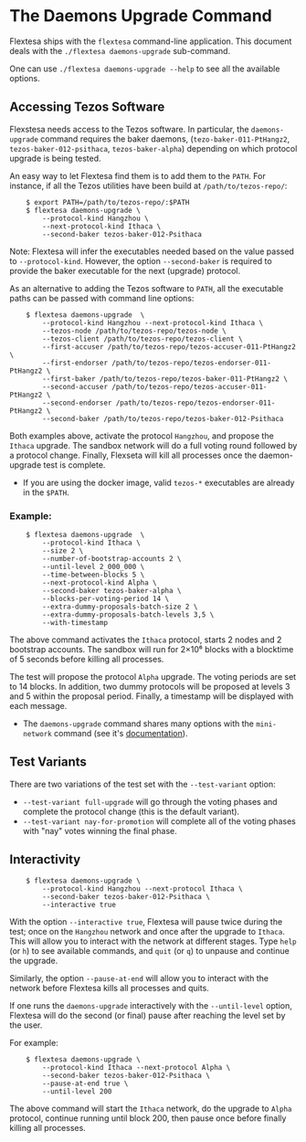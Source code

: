 The Daemons Upgrade Command
===========================

Flextesa ships with the `flextesa` command-line application. This document deals
with the `./flextesa daemons-upgrade` sub-command.

One can use `./flextesa daemons-upgrade --help` to see all the available options.

Accessing Tezos Software
-------------------------------------------------------------------------------

Flexstesa needs access to the Tezos software. In particular, the
`daemons-upgrade` command requires the baker daemons, (`tezo-baker-011-PtHangz2`,
`tezos-baker-012-psithaca`, `tezos-baker-alpha`) depending on which protocol
upgrade is being tested.

An easy way to let Flextesa find them is to add them to the `PATH`. For instance,
if all the Tezos utilities have been build at `/path/to/tezos-repo/`:

```
    $ export PATH=/path/to/tezos-repo/:$PATH
    $ flextesa daemons-upgrade \
        --protocol-kind Hangzhou \
        --next-protocol-kind Ithaca \
        --second-baker tezos-baker-012-Psithaca
```

Note: Flextesa will infer the executables needed based on the value passed to
`--protocol-kind`. However, the option `--second-baker` is required to provide
the baker executable for the next (upgrade) protocol.

As an alternative to adding the Tezos software to `PATH`, all  the executable
paths can be passed with command line options:

```
    $ flextesa daemons-upgrade  \
        --protocol-kind Hangzhou --next-protocol-kind Ithaca \
        --tezos-node /path/to/tezos-repo/tezos-node \
        --tezos-client /path/to/tezos-repo/tezos-client \
        --first-accuser /path/to/tezos-repo/tezos-accuser-011-PtHangz2 \
        --first-endorser /path/to/tezos-repo/tezos-endorser-011-PtHangz2 \
        --first-baker /path/to/tezos-repo/tezos-baker-011-PtHangz2 \
        --second-accuser /path/to/tezos-repo/tezos-accuser-011-PtHangz2 \
        --second-endorser /path/to/tezos-repo/tezos-endorser-011-PtHangz2 \
        --second-baker /path/to/tezos-repo/tezos-baker-012-Psithaca
```

Both examples above, activate the protocol `Hangzhou`, and propose the `Ithaca`
upgrade. The sandbox network will do a full voting round followed by a protocol
change. Finally, Flexseta will kill all processes once the daemon-upgrade test
is complete.

* If you are using the docker image, valid `tezos-*` executables are already in
  the `$PATH`.

### Example:

```
    $ flextesa daemons-upgrade  \
        --protocol-kind Ithaca \
        --size 2 \
        --number-of-bootstrap-accounts 2 \
        --until-level 2_000_000 \
        --time-between-blocks 5 \
        --next-protocol-kind Alpha \
        --second-baker tezos-baker-alpha \
        --blocks-per-voting-period 14 \
        --extra-dummy-proposals-batch-size 2 \
        --extra-dummy-proposals-batch-levels 3,5 \
        --with-timestamp
```

The above command activates the `Ithaca` protocol, starts 2 nodes and 2
bootstrap accounts. The sandbox will run for 2×10⁶ blocks with a blocktime of 5
seconds before killing all processes.

The test will propose the protocol `Alpha` upgrade. The voting periods are set
to 14 blocks. In addition, two dummy protocols will be proposed at levels 3 and
5 within the proposal period. Finally, a timestamp will be displayed with each
message.

* The `daemons-upgrade` command shares many options with the `mini-network` command
(see it's [documentation](./src/doc/mini-net.md)).

Test Variants
-------------------------------------------------------------------------------

There are two variations of the test set with the `--test-variant` option:

- `--test-variant full-upgrade` will go through the voting phases and complete
  the protocol change (this is the default variant).
- `--test-variant nay-for-promotion` will complete all of the voting phases with
  "nay" votes winning the final phase.


Interactivity
-------------------------------------------------------------------------------

```
    $ flextesa daemons-upgrade \
        --protocol-kind Hangzhou --next-protocol Ithaca \
        --second-baker tezos-baker-012-Psithaca \
        --interactive true
```

With the option `--interactive true`, Flextesa will pause twice during the test;
once on the `Hangzhou` network and once after the upgrade to `Ithaca`.  This
will allow you to interact with the network at different stages. Type `help`
(or `h`) to see available commands, and `quit` (or `q`) to unpause and continue
the upgrade.

Similarly, the option `--pause-at-end` will allow you to interact with the
network before Flextesa kills all processes and quits.

If one runs the `daemons-upgrade` interactively with the `--until-level` option,
Flextesa will do the second (or final) pause after reaching the level set by the
user.

For example:
```
    $ flextesa daemons-upgrade \
        --protocol-kind Ithaca --next-protocol Alpha \
        --second-baker tezos-baker-012-Psithaca \
        --pause-at-end true \
        --until-level 200
```

The above command will start the `Ithaca` network, do the upgrade to `Alpha`
protocol, continue running until block 200, then pause once before finally
killing all processes.
